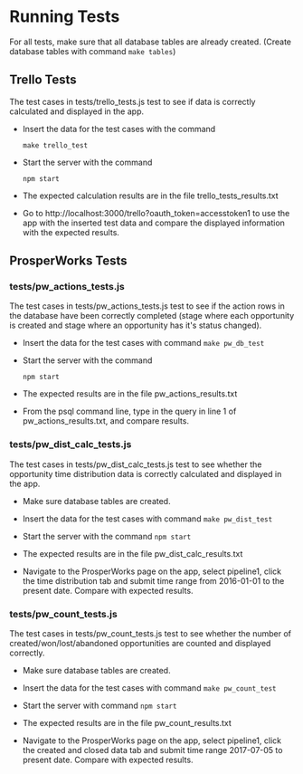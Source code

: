 # Running Tests

For all tests, make sure that all database tables are already created. (Create database tables with command `make tables`)

## Trello Tests
The test cases in tests/trello_tests.js test to see if data is correctly calculated and displayed in the app.

* Insert the data for the test cases with the command

   `make trello_test`

* Start the server with the command

   `npm start`

* The expected calculation results are in the file trello_tests_results.txt

* Go to http://localhost:3000/trello?oauth_token=accesstoken1 to use the app with the inserted test data and compare the displayed information with the expected results.

## ProsperWorks Tests

### tests/pw_actions_tests.js

The test cases in tests/pw_actions_tests.js test to see if the action rows in the database have been correctly completed (stage where each opportunity is created and stage where an opportunity has it's status changed). 

* Insert the data for the test cases with command
   `make pw_db_test`
   
* Start the server with the command

   `npm start`
   
 * The expected results are in the file pw_actions_results.txt
 
 * From the psql command line, type in the query in line 1 of pw_actions_results.txt, and compare results.

### tests/pw_dist_calc_tests.js

The test cases in tests/pw_dist_calc_tests.js test to see whether the opportunity time distribution data is correctly calculated and displayed in the app.

* Make sure database tables are created.

* Insert the data for the test cases with command
   `make pw_dist_test`
   
* Start the server with the command
   `npm start`
   
* The expected results are in the file pw_dist_calc_results.txt

* Navigate to the ProsperWorks page on the app, select pipeline1, click the time distribution tab and submit time range from 2016-01-01 to the present date. Compare with expected results.

### tests/pw_count_tests.js

The test cases in tests/pw_count_tests.js test to see whether the number of created/won/lost/abandoned opportunities are counted and displayed correctly. 

* Make sure database tables are created.

* Insert the data for the test cases with command
   `make pw_count_test`
   
* Start the server with command
   `npm start`
   
* The expected results are in the file pw_count_results.txt

* Navigate to the ProsperWorks page on the app, select pipeline1, click the created and closed data tab and submit time range 2017-07-05 to present date. Compare with expected results.
